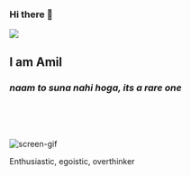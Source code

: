 ### Hi there 👋
<img src="https://media.giphy.com/media/jOV609ljhCAK1tba6u/giphy.gif">
<div>
  <h2>I am Amil </h2>
  <h3><i>naam to suna nahi hoga, its a rare one</i></h3>
</div>
</img>

<br><br><br>

![screen-gif](https://media.giphy.com/media/xULW8xIYmhTWW3Rv0Y/giphy.gif) <div>Enthusiastic, egoistic, overthinker</div>

<!--
**Amil-Gupta/Amil-Gupta** is a ✨ _special_ ✨ repository because its `README.md` (this file) appears on your GitHub profile.

Here are some ideas to get you started:

- 🔭 I’m currently working on ...
- 🌱 I’m currently learning ...
- 👯 I’m looking to collaborate on ...
- 🤔 I’m looking for help with ...
- 💬 Ask me about ...
- 📫 How to reach me: ...
- 😄 Pronouns: ...
- ⚡ Fun fact: ...
-->
